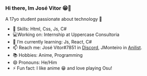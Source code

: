 ### Hi there, Im José Vitor 😁👋

A 17yo student passionate about technology 👾

- 🌠 Skills: Html, Css, Js, C#
- 💻Working on: Internship at Uppercase Consultoria
- 🌱 I’m currently learning: Js, React, C#
- 📫 Reach me: José Vitor#7851 in [Discord](https://discord.com/new), JMonteiro in [Anilist](https://anilist.co/user/JMonteiro/).
- 📚 Hobbies: Anime, Programming
- 😄 Pronouns: He/Him
- ⚡ Fun fact: I like anime 😁 and love playing Osu!
